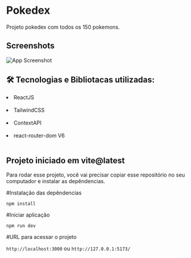 
# Pokedex

Projeto pokedex com todos os 150 pokemons.

## Screenshots

![App Screenshot](https://i.ibb.co/c2Y0kGR/1661655498486.png)

## 🛠 Tecnologias e Bibliotacas utilizadas:

<li> ReactJS </li><br>
<li> TailwindCSS </li><br>
<li> ContextAPI </li><br>
<li> react-router-dom V6 </li><br>

## Projeto iniciado em vite@latest

Para rodar esse projeto, você vai precisar copiar esse repositório no seu computador e instalar as depêndencias.

#Instalação das depêndencias

`npm install`

#Iniciar aplicação

`npm run dev`

#URL para acessar o projeto

`http://localhost:3000` ou `http://127.0.0.1:5173/`
